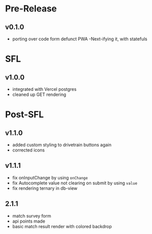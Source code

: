 # Pre-Release
## v0.1.0
- porting over code form defunct PWA
-Next-ifying it, with statefuls

# SFL
## v1.0.0
- integrated with Vercel postgres
- cleaned up GET rendering

# Post-SFL
## v1.1.0
- added custom styling to drivetrain buttons again
- corrected icons

## v1.1.1
- fix onInputChange by using `onChange`
- fix Autocomplete value not clearing on submit by using `value`
- fix rendering ternary in db-view

## 2.1.1
- match survey form
- api points made
- basic match result render with colored backdrop